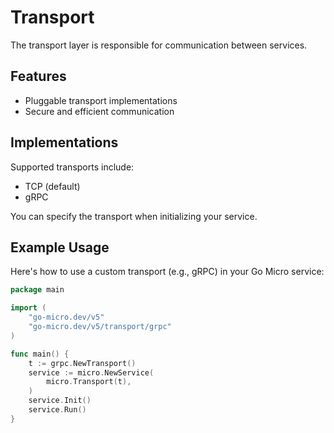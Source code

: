 # Transport

The transport layer is responsible for communication between services.

## Features
- Pluggable transport implementations
- Secure and efficient communication

## Implementations
Supported transports include:
- TCP (default)
- gRPC

You can specify the transport when initializing your service.

## Example Usage

Here's how to use a custom transport (e.g., gRPC) in your Go Micro service:

```go
package main

import (
    "go-micro.dev/v5"
    "go-micro.dev/v5/transport/grpc"
)

func main() {
    t := grpc.NewTransport()
    service := micro.NewService(
        micro.Transport(t),
    )
    service.Init()
    service.Run()
}
```
